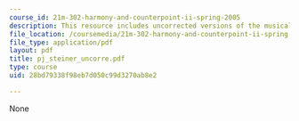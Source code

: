 ```yaml
---
course_id: 21m-302-harmony-and-counterpoint-ii-spring-2005
description: This resource includes uncorrected versions of the musical rhythms.
file_location: /coursemedia/21m-302-harmony-and-counterpoint-ii-spring-2005/28bd79338f98eb7d050c99d3270ab8e2_pj_steiner_uncorre.pdf
file_type: application/pdf
layout: pdf
title: pj_steiner_uncorre.pdf
type: course
uid: 28bd79338f98eb7d050c99d3270ab8e2

---
```

None